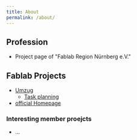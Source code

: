 ```yaml
---
title: About
permalink: /about/
---
```


## Profession
* Project page of "Fablab Region Nürnberg e.V."

## Fablab Projects

* [Umzug](/umzug)
  * [Task planning](/umzug)
* [official Homepage](https://fablab-nuernberg.de)

### Interesting member proejcts

* ...

